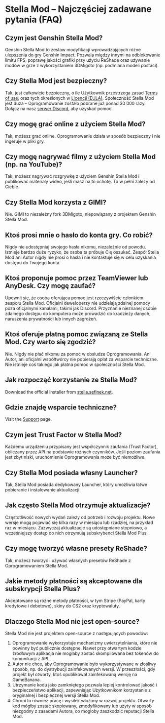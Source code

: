 [//]: # (Title: Stella Mod FAQ – Najczęściej zadawane pytania dotyczące Genshin Stella Mod)
[//]: # (Description: Poznaj odpowiedzi na najczęściej zadawane pytania o Genshin Stella Mod. Dowiedz się o bezpieczeństwie, funkcjach takich jak odblokowanie FPS, ReShade i sposobach rozpoczęcia korzystania z Oprogramowania.)
[//]: # (Tags: Genshin Impact, Stella Mod, Odblokowanie FPS, ReShade, 3DMigoto, Bezpieczeństwo, Wsparcie techniczne, Launcher, FAQ)
[//]: # (Canonical: /genshin-stella-mod/docs?page=faq)
[//]: # (Contributors: Sefinek)

# Stella Mod – Najczęściej zadawane pytania (FAQ)

## Czym jest Genshin Stella Mod? <!-- {#what-is-genshin-gsm} -->
Genshin Stella Mod to zestaw modyfikacji wprowadzających różne ulepszenia do gry Genshin Impact.
Pozwala między innymi na odblokowanie limitu FPS, poprawę jakości grafiki przy użyciu ReShade oraz używanie modów w grze z wykorzystaniem 3DMigoto (np. podmiana modeli postaci).

## Czy Stella Mod jest bezpieczny? <!-- {#is-stella-mod-safe} -->
Tak, jest całkowicie bezpieczny, o ile Użytkownik przestrzega zasad <a href="https:///genshin-stella-mod/docs?page=terms-of-use">Terms of use</a>, oraz tych określonych w <a href="">Licencji (EULA)</a>.
Społeczność Stella Mod jest duża – Oprogramowanie zostało pobrane już ponad 30 000 razy. Dołącz na nasz <a href="https://genshin-stella-mod/docs?page=support">serwer Discord</a>, aby uzyskać pomoc.

## Czy mogę grać online z użyciem Stella Mod? <!-- {#can-i-play-online} -->
Tak, możesz grać online. Oprogramowanie działa w sposób bezpieczny i nie ingeruje w pliki gry.

## Czy mogę nagrywać filmy z użyciem Stella Mod (np. na YouTube)? <!-- {#can-i-record-videos} -->
Tak, możesz nagrywać rozgrywkę z użyciem Genshin Stella Mod i publikować materiały wideo, jeśli masz na to ochotę. To w pełni zależy od Ciebie.

## Czy Stella Mod korzysta z GIMI? <!-- {#gimi} -->
Nie. GIMI to niezależny fork 3DMigoto, niepowiązany z projektem Genshin Stella Mod.

## Ktoś prosi mnie o hasło do konta gry. Co robić? <!-- {#password-security} -->
Nigdy nie udostępniaj swojego hasła nikomu, niezależnie od powodu. Istnieje bardzo duże ryzyko, że osoba ta próbuje Cię oszukać.
Zespół Stella Mod ani Autor nigdy nie prosi o hasła i nie kontaktuje się w celu uzyskania dostępu do Twojego konta.

## Ktoś proponuje pomoc przez TeamViewer lub AnyDesk. Czy mogę zaufać? <!-- {#remote-assistance} -->
Upewnij się, że osoba oferująca pomoc jest rzeczywiście członkiem zespołu Stella Mod.
Oficjalni deweloperzy nie udzielają zdalnej pomocy poza oficjalnymi kanałami, takimi jak Discord.
Przyznanie nieznanej osobie zdalnego dostępu do komputera może prowadzić do kradzieży danych, naruszenia prywatności lub innych zagrożeń.

## Ktoś oferuje płatną pomoc związaną ze Stella Mod. Czy warto się zgodzić? <!-- {#paid-help-warning} -->
Nie. Nigdy nie płać nikomu za pomoc w obsłudze Oprogramowania. Ani Autor, ani oficjalni współtwórcy nie pobierają opłat za wsparcie techniczne.
Nie istnieje coś takiego jak płatna pomoc w społeczności Stella Mod.

## Jak rozpocząć korzystanie ze Stella Mod? <!-- {#getting-started} -->
Download the official installer from [stella.sefinek.net](https://stella.sefinek.net).

## Gdzie znajdę wsparcie techniczne? <!-- {#technical-support} -->
Visit the [Support](https://sefinek.net/genshin-stella-mod/docs?page=support) page.

## Czym jest Trust Factor w Stella Mod? <!-- {#trust-factor} -->
Każdemu urządzeniu przypisany jest współczynnik zaufania (Trust Factor), obliczany przez API na podstawie różnych czynników.
Jeśli poziom zaufania jest zbyt niski, uruchomienie Oprogramowania może być niemożliwe.

## Czy Stella Mod posiada własny Launcher? <!-- {#stella-mod-launcher} -->
Tak, Stella Mod posiada dedykowany Launcher, który umożliwia łatwe pobieranie i instalowanie aktualizacji.

## Jak często Stella Mod otrzymuje aktualizacje? <!-- {#update-frequency} -->
Częstotliwość nowych wydań zależy od potrzeb i rozwoju projektu.
Nowe wersje mogą pojawiać się kilka razy w miesiącu lub rzadziej, na przykład raz w miesiącu.
Zazwyczaj aktualizacje są udostępniane stopniowo, a wcześniejszy dostęp do nich otrzymują subskrybenci Stella Mod Plus.

## Czy mogę tworzyć własne presety ReShade? <!-- {#reshade-presets} -->
Tak, możesz tworzyć i używać własnych presetów ReShade z Oprogramowaniem Stella Mod.

## Jakie metody płatności są akceptowane dla subskrypcji Stella Plus? <!-- {#payment-methods} -->
Akceptowane są różne metody płatności, w tym Stripe (PayPal, karty kredytowe i debetowe), skiny do CS2 oraz kryptowaluty.

## Dlaczego Stella Mod nie jest open-source? <!-- {#not-open-source} -->
Stella Mod nie jest projektem open-source z następujących powodów:
1. Oprogramowanie wykorzystuje mechanizmy uwierzytelniania, które nie powinny być publicznie dostępne. Nawet przy otwartym kodzie źródłowym aplikacja nie mogłaby zostać skompilowana bez tokenów do komunikacji z API.
2. Autor nie chce, aby Oprogramowanie było wykorzystywane w złośliwy sposób, np. do dystrybucji zainfekowanych wersji. W przeszłości, gdy projekt był otwarty, ktoś opublikował zainfekowaną wersję na GameBanana.
3. Utrzymanie kodu jako zamkniętego pozwala lepiej kontrolować jakość i bezpieczeństwo aplikacji, zapewniając Użytkownikom korzystanie z oryginalnej i bezpiecznej wersji Stella Mod.
4. Chroni to również pracę i wysiłek włożony w rozwój projektu. Otwarty kod mógłby zostać skopiowany, zmodyfikowany lub użyty w sposób niezgodny z zasadami Autora, co mogłoby zaszkodzić reputacji Stella Mod.
